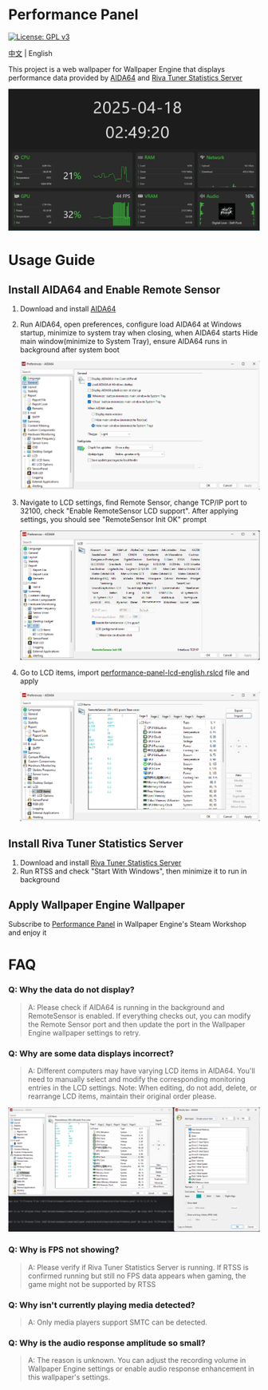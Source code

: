 # Performance Panel

[![License: GPL v3](https://img.shields.io/badge/License-GPLv3-blue.svg)](https://www.gnu.org/licenses/gpl-3.0)

[中文](./README.md) | English

This project is a web wallpaper for Wallpaper Engine that displays performance data provided by [AIDA64](https://www.aida64.com/downloads) and [Riva Tuner Statistics Server](https://www.guru3d.com/download/rtss-rivatuner-statistics-server-download/)

<img src="./assets/screenshot-eng.gif" alt="screenshot">

# Usage Guide

## Install AIDA64 and Enable Remote Sensor

1. Download and install [AIDA64](https://www.aida64.com/downloads)

2. Run AIDA64, open preferences, configure load AIDA64 at Windows startup, minimize to system tray when closing, when AIDA64 starts Hide main window(minimize to System Tray), ensure AIDA64 runs in background after system boot
   
   <img src="./assets/aida64-eng-1.png" alt="">
   
3. Navigate to LCD settings, find Remote Sensor, change TCP/IP port to 32100, check "Enable RemoteSensor LCD support". After applying settings, you should see "RemoteSensor Init OK" prompt

   <img src="./assets/aida64-eng-2.png" alt="">


4. Go to LCD items, import [performance-panel-lcd-english.rslcd](./public/performance-panel-lcd-english.rslcd) file and apply
   
   <img src="./assets/aida64-eng-3.png" alt="">

## Install Riva Tuner Statistics Server

1. Download and install [Riva Tuner Statistics Server](https://www.guru3d.com/download/rtss-rivatuner-statistics-server-download/)
2. Run RTSS and check "Start With Windows", then minimize it to run in background

## Apply Wallpaper Engine Wallpaper

Subscribe to [Performance Panel](https://steamcommunity.com/sharedfiles/filedetails/?id=3464821056) in Wallpaper Engine's Steam Workshop and enjoy it

# FAQ

### Q: Why the data do not display?

> A: Please check if AIDA64 is running in the background and RemoteSensor is enabled. If everything checks out, you can modify the Remote Sensor port and then update the port in the Wallpaper Engine wallpaper settings to retry.

### Q: Why are some data displays incorrect?

> A: Different computers may have varying LCD items in AIDA64. You'll need to manually select and modify the corresponding monitoring entries in the LCD settings. 
> Note: When editing, do not add, delete, or rearrange LCD items, maintain their original order please.

<img src="./assets/aida64-eng-4.png" />

### Q: Why is FPS not showing?

> A: Please verify if Riva Tuner Statistics Server is running. If RTSS is confirmed running but still no FPS data appears when gaming, the game might not be supported by RTSS

### Q: Why isn't currently playing media detected?

> A: Only media players support SMTC can be detected.

### Q: Why is the audio response amplitude so small?

> A: The reason is unknown. You can adjust the recording volume in Wallpaper Engine settings or enable audio response enhancement in this wallpaper's settings.
